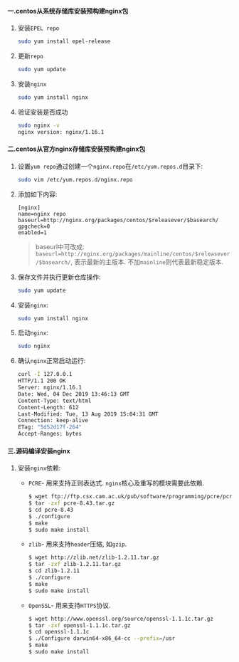 #### 一.centos从系统存储库安装预构建nginx包

1. 安装`EPEL repo`

   ```bash
   sudo yum install epel-release
   ```

2. 更新`repo`

   ```bash
   sudo yum update
   ```

3. 安装`nginx`

   ```bash
   sudo yum install nginx
   ```

4. 验证安装是否成功

   ```bash
   sudo nginx -v
   nginx version: nginx/1.16.1
   ```

#### 二.centos从官方nginx存储库安装预构建nginx包

1. 设置`yum repo`通过创建一个`nginx.repo`在`/etc/yum.repos.d`目录下:

   ```bash
   sudo vim /etc/yum.repos.d/nginx.repo
   ```

2. 添加如下内容:

   ```nginx
   [nginx]
   name=nginx repo
   baseurl=http://nginx.org/packages/centos/$releasever/$basearch/
   gpgcheck=0
   enabled=1
   ```

   > baseurl中可改成: `baseurl=http://nginx.org/packages/mainline/centos/$releasever/$basearch/`, 表示最新的主版本. 不加`mainline`则代表最新稳定版本.

3. 保存文件并执行更新仓库操作:

   ```bash
   sudo yum update
   ```

4. 安装`nginx`:

   ```bash
   sudo yum install nginx
   ```

5. 启动`nginx`:

   ```bash
   sudo nginx
   ```

6. 确认`nginx`正常启动运行:

   ```bash
   curl -I 127.0.0.1
   HTTP/1.1 200 OK
   Server: nginx/1.16.1
   Date: Wed, 04 Dec 2019 13:46:13 GMT
   Content-Type: text/html
   Content-Length: 612
   Last-Modified: Tue, 13 Aug 2019 15:04:31 GMT
   Connection: keep-alive
   ETag: "5d52d17f-264"
   Accept-Ranges: bytes
   ```

#### 三.源码编译安装nginx

1. 安装`nginx`依赖:

   - `PCRE`- 用来支持正则表达式. `nginx`核心及重写的模块需要此依赖.

     ```bash
     $ wget ftp://ftp.csx.cam.ac.uk/pub/software/programming/pcre/pcre-8.43.tar.gz
     $ tar -zxf pcre-8.43.tar.gz
     $ cd pcre-8.43
     $ ./configure
     $ make
     $ sudo make install
     ```

   - `zlib`- 用来支持`header`压缩, 如`gzip`.

     ```bash
     $ wget http://zlib.net/zlib-1.2.11.tar.gz
     $ tar -zxf zlib-1.2.11.tar.gz
     $ cd zlib-1.2.11
     $ ./configure
     $ make
     $ sudo make install
     ```

   - `OpenSSL`- 用来支持`HTTPS`协议.

     ```bash
     $ wget http://www.openssl.org/source/openssl-1.1.1c.tar.gz
     $ tar -zxf openssl-1.1.1c.tar.gz
     $ cd openssl-1.1.1c
     $ ./Configure darwin64-x86_64-cc --prefix=/usr
     $ make
     $ sudo make install
     ```

     

